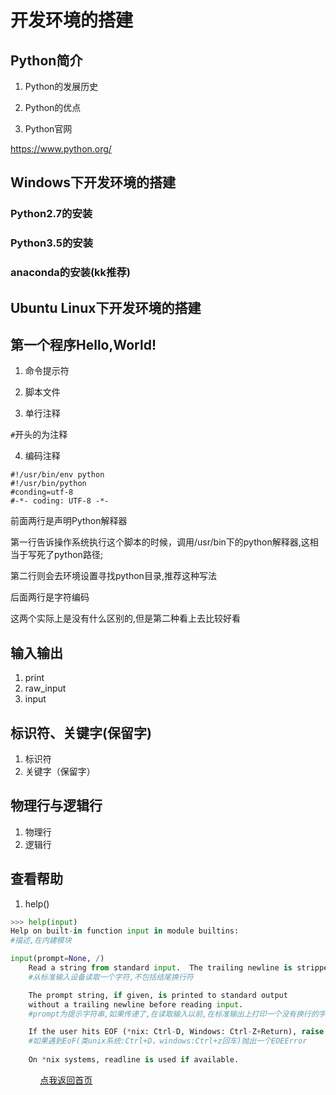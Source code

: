 # 开发环境的搭建

## Python简介
1. Python的发展历史
2. Python的优点

3. Python官网 

https://www.python.org/

## Windows下开发环境的搭建
### Python2.7的安装
### Python3.5的安装
### anaconda的安装(kk推荐)

## Ubuntu Linux下开发环境的搭建

## 第一个程序Hello,World!
1. 命令提示符
2. 脚本文件

3. 单行注释

`#`开头的为注释

4. 编码注释

```
#!/usr/bin/env python
#!/usr/bin/python
#conding=utf-8
#-*- coding: UTF-8 -*-
```

前面两行是声明Python解释器

第一行告诉操作系统执行这个脚本的时候，调用/usr/bin下的python解释器,这相当于写死了python路径;

第二行则会去环境设置寻找python目录,推荐这种写法

后面两行是字符编码

这两个实际上是没有什么区别的,但是第二种看上去比较好看

## 输入输出
1. print
2. raw_input
3. input 

## 标识符、关键字(保留字)
1. 标识符
2. 关键字（保留字）

## 物理行与逻辑行
1. 物理行
2. 逻辑行

## 查看帮助
1. help()

```Python
>>> help(input) 
Help on built-in function input in module builtins: 
#描述,在内建模块

input(prompt=None, /)
    Read a string from standard input.  The trailing newline is stripped. 
    #从标准输入设备读取一个字符,不包括结尾换行符

    The prompt string, if given, is printed to standard output 
    without a trailing newline before reading input.
    #prompt为提示字符串,如果传递了,在读取输入以前,在标准输出上打印一个没有换行的字符串

    If the user hits EOF (*nix: Ctrl-D, Windows: Ctrl-Z+Return), raise EOFError.
    #如果遇到EoF(类unix系统:Ctrl+D，windows:Ctrl+z回车)抛出一个EOEError
    
    On *nix systems, readline is used if available.
```
&nbsp;&nbsp;&nbsp;&nbsp;&nbsp;&nbsp;&nbsp;&nbsp;&nbsp;&nbsp;&nbsp;&nbsp;[点我返回首页](https://leagueoflearningpython.github.io/Part_0/)
